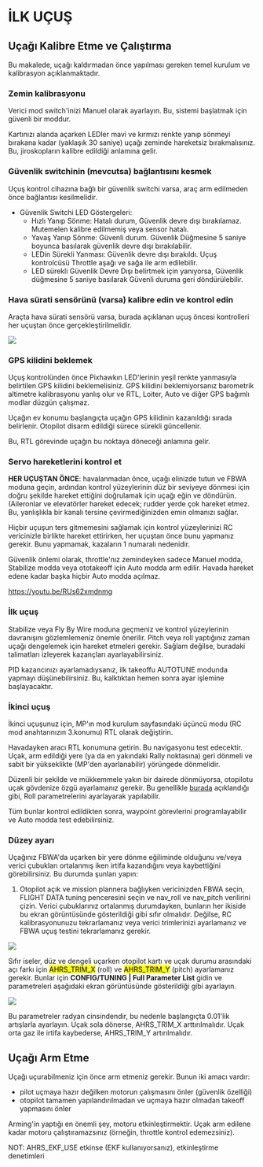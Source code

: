 # İLK UÇUŞ

## Uçağı Kalibre Etme ve Çalıştırma
Bu makalede, uçağı kaldırmadan önce yapılması gereken temel kurulum ve kalibrasyon açıklanmaktadır.

### Zemin kalibrasyonu
Verici mod switch'inizi Manuel olarak ayarlayın. Bu, sistemi başlatmak için güvenli bir moddur.

Kartınızı alanda açarken LEDler mavi ve kırmızı renkte yanıp sönmeyi bırakana kadar (yaklaşık 30 saniye) uçağı zeminde hareketsiz bırakmalısınız. Bu, jiroskopların kalibre edildiği anlamına gelir.

### Güvenlik switchinin (mevcutsa) bağlantısını kesmek
Uçuş kontrol cihazına bağlı bir güvenlik switchi varsa, araç arm edilmeden önce bağlantısı kesilmelidir. 

* Güvenlik Switchi LED Göstergeleri:
  * Hızlı Yanıp Sönme: Hatalı durum, Güvenlik devre dışı bırakılamaz. Mutemelen kalibre edilmemiş veya sensor hatalı.
  * Yavaş Yanıp Sönme: Güvenli durum. Güvenlik Düğmesine 5 saniye boyunca basılarak güvenlik devre dışı bırakılabilir.
  * LEDin Sürekli Yanması: Güvenlik devre dışı bırakıldı. Uçuş kontrolcüsü Throttle aşağı ve sağa ile arm edilebilir.
  * LED sürekli Güvenlik Devre Dışı belirtmek için yanıyorsa, Güvenlik düğmesine 5 saniye basılarak Güvenli duruma geri döndürülebilir.
  
### Hava sürati sensörünü (varsa) kalibre edin ve kontrol edin
Araçta hava sürati sensörü varsa, burada açıklanan uçuş öncesi kontrolleri her uçuştan önce gerçekleştirilmelidir.

![](http://ardupilot.org/plane/_images/preflight.jpg)

### GPS kilidini beklemek
Uçuş kontrolünden önce Pixhawkın LED'lerinin yeşil renkte yanmasıyla belirtilen GPS kilidini beklemelisiniz. GPS kilidini beklemiyorsanız barometrik altimetre kalibrasyonu yanlış olur ve RTL, Loiter, Auto ve diğer GPS bağımlı modlar düzgün çalışmaz.

Uçağın ev konumu başlangıçta uçağın GPS kilidinin kazanıldığı sırada belirlenir. Otopilot disarm edildiği sürece sürekli güncellenir.

Bu, RTL görevinde uçağın bu noktaya döneceği anlamına gelir.

### Servo hareketlerini kontrol et
__HER UÇUŞTAN ÖNCE__: havalanmadan önce, uçağı elinizde tutun ve FBWA moduna geçin, ardından kontrol yüzeylerinin düz bir seviyeye dönmesi için doğru şekilde hareket ettiğini doğrulamak için uçağı eğin ve döndürün. (Aileronlar ve elevatörler hareket edecek; rudder yerde çok hareket etmez. Bu, yanlışlıkla bir kanalı tersine çevirmediğinizden emin olmanızı sağlar.

Hiçbir uçuşun ters gitmemesini sağlamak için kontrol yüzeylerinizi RC vericinizle birlikte hareket ettirirken, her uçuştan önce bunu yapmanız gerekir. Bunu yapmamak, kazaların 1 numaralı nedenidir.

Güvenlik önlemi olarak, throttle'nız zemindeyken sadece Manuel modda, Stabilize modda veya ototakeoff için Auto modda arm edilir. Havada hareket edene kadar başka hiçbir Auto modda açılmaz.

https://youtu.be/RUs62xmdnmg

### İlk uçuş
Stabilize veya  Fly By Wire moduna geçmeniz ve kontrol yüzeylerinin davranışını gözlemlemeniz önemle önerilir. Pitch veya roll yaptığınız zaman uçağı dengelemek için hareket etmeleri gerekir. Sağlam değilse, buradaki talimatları izleyerek kazançları ayarlayabilirsiniz.

PID kazancınızı ayarlamadıysanız, ilk takeoffu AUTOTUNE modunda yapmayı düşünebilirsiniz. Bu, kalktıktan hemen sonra ayar işlemine başlayacaktır.

### İkinci uçuş
İkinci uçuşunuz için, MP'ın mod kurulum sayfasındaki üçüncü modu (RC mod anahtarınızın 3.konumu) RTL olarak değiştirin.

Havadayken aracı RTL konumuna getirin. Bu navigasyonu test edecektir. Uçak, arm edildiği yere (ya da en yakındaki Rally noktasına) geri dönmeli ve sabit bir yükseklikte (MP'den ayarlanabilir) yörüngede dönmelidir. 

Düzenli bir şekilde ve mükkemmele yakın bir dairede dönmüyorsa, otopilotu uçak gövdenize özgü ayarlamanız gerekir. Bu genellikle [burada](http://ardupilot.org/plane/docs/roll-pitch-controller-tuning.html#roll-pitch-controller-tuning) açıklandığı gibi, Roll parametrelerini ayarlayarak yapılabilir.

Tüm bunlar kontrol edildikten sonra, waypoint görevlerini programlayabilir ve Auto modda test edebilirsiniz.
  
### Düzey ayarı

Uçağınız FBWA'da uçarken bir yere dönme eğiliminde olduğunu ve/veya verici çubukları ortalanmış iken irtifa kazandığını veya kaybettiğini görebilirsiniz. Bu durumda şunları yapın:

1. Otopilot açık ve mission plannera bağlıyken vericinizden FBWA seçin, FLIGHT DATA tuning penceresini seçin ve nav_roll ve nav_pitch verilirini çizin. Verici çubuklarınız ortalanmış durumdayken, bunların her ikiside bu ekran görüntüsünde gösterildiği gibi sıfır olmalıdır. Değilse, RC kalibrasyonunuzu tekrarlamanız veya verici trimlerinizi ayarlamanız ve FBWA uçuş testini tekrarlamanız gerekir.

![](http://ardupilot.org/plane/_images/CheckFBWADemands.jpg)

Sıfır iseler, düz ve dengeli uçarken otopilot kartı ve uçak durumu arasındaki açı farkı için <mark>AHRS_TRIM_X</mark> (roll) ve <mark>AHRS_TRIM_Y</mark> (pitch) ayarlamanız gerekir. Bunlar için __CONFIG/TUNING | Full Parameter List__ gidin ve parametreleri aşağıdaki ekran görüntüsünde gösterildiği gibi ayarlayın.

![](http://ardupilot.org/plane/_images/AdjustRollPitchTrims.png)

Bu parametreler radyan cinsindendir, bu nedenle başlangıçta 0.01'lik artışlarla ayarlayın. Uçak sola dönerse, AHRS_TRIM_X arttırılmalıdır. Uçak orta gaz ile irtifa kaybederse, AHRS_TRIM_Y artırılmalıdır.

## Uçağı Arm Etme

Uçağı uçurabilmeniz için önce arm etmeniz gerekir. Bunun iki amacı vardır:
* pilot uçmaya hazır değilken motorun çalışmasını önler (güvenlik özelliği)
* otopilot tamamen yapılandırılmadan ve uçmaya hazır olmadan takeoff yapmasını önler


Arming'in yaptığı en önemli şey, motoru etkinleştirmektir. Uçak arm edilene kadar motoru çalıştıramazsınız (örneğin, throttle kontrol edemezsiniz). 

NOT: AHRS_EKF_USE etkinse (EKF kullanıyorsanız), etkinleştirme denetimleri 

